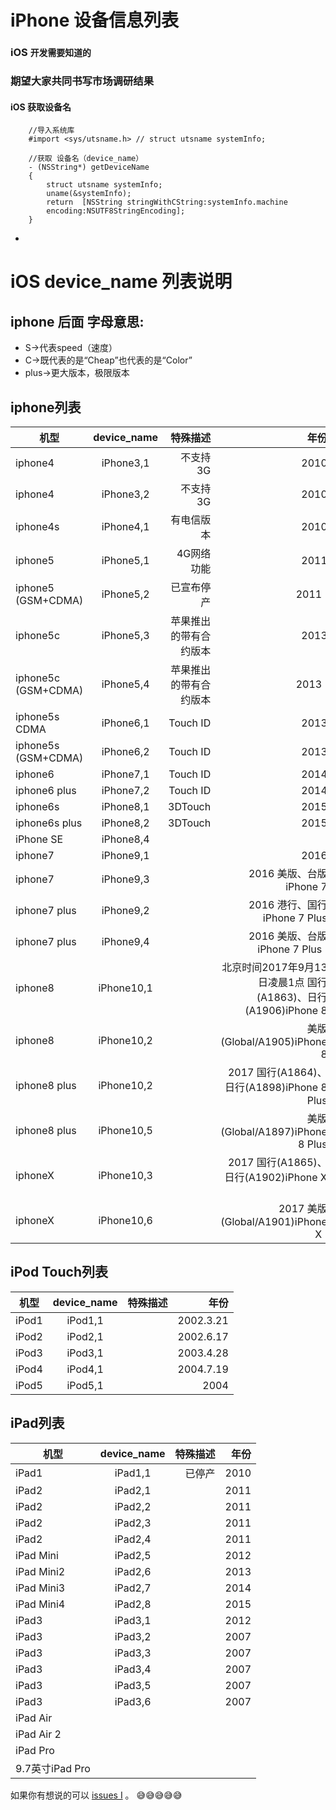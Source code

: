 # iPhone 设备信息列表
### iOS `开发需要知道的`


### 期望大家共同书写市场调研结果


#### iOS 获取设备名

```objc
    //导入系统库
    #import <sys/utsname.h> // struct utsname systemInfo;
    
    //获取 设备名（device_name）
    - (NSString*) getDeviceName
    {
        struct utsname systemInfo;
        uname(&systemInfo);
        return  [NSString stringWithCString:systemInfo.machine
        encoding:NSUTF8StringEncoding];
    }
```

-


iOS device_name 列表说明
======================

iphone 后面 字母意思:
------------------
- S->代表speed（速度）
- C->既代表的是“Cheap”也代表的是“Color”
- plus->更大版本，极限版本

iphone列表
---------

|   机型  |device_name| 特殊描述 |   年份   |
|--------|:--------:| --------:|--------:|
|iphone4 |iPhone3,1 |  不支持3G |  2010   |
|iphone4 |iPhone3,2 |  不支持3G |  2010   |
|iphone4s|iPhone4,1 | 有电信版本 |  2010   |
|iphone5 |iPhone5,1 | 4G网络功能 |  2011   |
|iphone5 (GSM+CDMA) |iPhone5,2 | 已宣布停产 |  2011   |
|iphone5c|iPhone5,3 |苹果推出的带有合约版本|  2013   |
|iphone5c (GSM+CDMA) |iPhone5,4 |苹果推出的带有合约版本|  2013   |
|iphone5s CDMA|iPhone6,1 | Touch ID |  2013   |
|iphone5s (GSM+CDMA)|iPhone6,2 | Touch ID |  2013   |
|iphone6 |iPhone7,1 | Touch ID |  2014   |
|iphone6 plus|iPhone7,2 | Touch ID |  2014   |
|iphone6s |iPhone8,1 | 3DTouch |  2015   |
|iphone6s plus |iPhone8,2 | 3DTouch |  2015   |
|iPhone SE | iPhone8,4 |   |     |
|iphone7 |iPhone9,1 |          |  2016   |
|iphone7 |iPhone9,3 |          |  2016 美版、台版iPhone 7 |
|iphone7 plus |iPhone9,2 |          |  2016 港行、国行iPhone 7 Plus  |
|iphone7 plus |iPhone9,4 |          |  2016 美版、台版iPhone 7 Plus   |
|iphone8 |iPhone10,1 |          |  北京时间2017年9月13日凌晨1点 国行(A1863)、日行(A1906)iPhone 8  |
|iphone8 |iPhone10,2 |          |  美版(Global/A1905)iPhone 8 |
|iphone8 plus |iPhone10,2 |          |  2017 国行(A1864)、日行(A1898)iPhone 8 Plus  |
|iphone8 plus |iPhone10,5 |          | 美版(Global/A1897)iPhone 8 Plus|
|iphoneX |iPhone10,3 |          |  2017 国行(A1865)、日行(A1902)iPhone X   |
|iphoneX |iPhone10,6 |          |  2017 美版(Global/A1901)iPhone X   |


iPod Touch列表
-------------

|   机型  |device_name| 特殊描述  |   年份   |
|--------|:--------:| --------:|--------:|
| iPod1  | iPod1,1  |          |2002.3.21|
| iPod2  | iPod2,1  |          |2002.6.17|
| iPod3  | iPod3,1  |          |2003.4.28|
| iPod4  | iPod4,1  |          |2004.7.19|
| iPod5  | iPod5,1  |          |  2004   |


iPad列表
-------

|   机型  |device_name| 特殊描述  |   年份   |
|--------|:--------:| --------:|--------:|
| iPad1  | iPad1,1  |   已停产  |  2010   |
| iPad2  | iPad2,1  |          |  2011   |
| iPad2  | iPad2,2  |          |  2011   |
| iPad2  | iPad2,3  |          |  2011   |
| iPad2  | iPad2,4  |          |  2011   |
|iPad Mini| iPad2,5  |          |  2012   |
|iPad Mini2| iPad2,6  |          |  2013   |
|iPad Mini3| iPad2,7  |          |  2014   |
|iPad Mini4| iPad2,8  |          |  2015   |
| iPad3  | iPad3,1  |          |  2012   |
| iPad3  | iPad3,2  |          |  2007   |
| iPad3  | iPad3,3  |          |  2007   |
| iPad3  | iPad3,4  |          |  2007   |
| iPad3  | iPad3,5  |          |  2007   |
| iPad3  | iPad3,6  |          |  2007   |
|iPad Air|          |          |         |
|iPad Air 2|          |          |         |
|iPad Pro|          |          |         |
|9.7英寸iPad Pro|          |          |         |



如果你有想说的可以 [issues I](https://github.com/srxboys/iphoneDevice_List/issues) 。
:sweat_smile::sweat_smile::sweat_smile::sweat_smile::sweat_smile:
